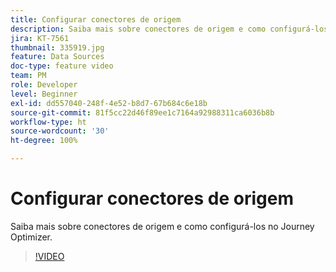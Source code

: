```yaml
---
title: Configurar conectores de origem
description: Saiba mais sobre conectores de origem e como configurá-los no Journey Optimizer.
jira: KT-7561
thumbnail: 335919.jpg
feature: Data Sources
doc-type: feature video
team: PM
role: Developer
level: Beginner
exl-id: dd557040-248f-4e52-b8d7-67b684c6e18b
source-git-commit: 81f5cc22d46f89ee1c7164a92988311ca6036b8b
workflow-type: ht
source-wordcount: '30'
ht-degree: 100%

---
```


# Configurar conectores de origem

Saiba mais sobre conectores de origem e como configurá-los no Journey Optimizer.

>[!VIDEO](https://video.tv.adobe.com/v/335919?quality=12&learn=on)
